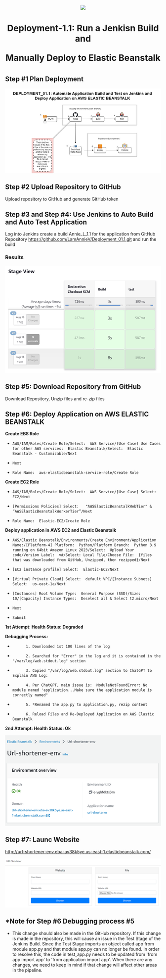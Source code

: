 <p align="center">
<img src="https://github.com/kura-labs-org/kuralabs_deployment_1/blob/main/Kuralogo.png">
</p>
<h1 align="center">Deployment-1.1:  Run a Jenkisn Build and </p> Manually Deploy to Elastic Beanstalk<h1> 

## Step #1 Plan Deployment

![Plan](Deployment_01.1_Pipeline.jpg)

## Step #2 Upload Repository to GitHub

Upload repository to GitHub and generate GitHub token

## Step #3 and Step #4:  Use Jenkins to Auto Build and Auto Test Application

Log into Jenkins create a build Annie_L_1.1 for the application from GitHub Repository https://github.com/LamAnnieV/Deployment_01.1.git and run the build

### Results

![Build](D01.1_Jenkins_Results.jpg)

## Step #5:  Download Repository from GitHub

Download Repository, Unzip files and re-zip files

## Step #6:  Deploy Application on AWS ELASTIC BEANSTALK

**Create EBS Role**

-     AWS/IAM/Roles/Create Role/Select:  AWS Service/[Use Case] Use Cases for other AWS services:  Elastic Beanstalk/Select:  Elastic Beanstalk - Customizable/Next
-     Next
-     Role Name:  aws-elasticbeanstalk-service-role/Create Role

**Create EC2 Role**

-     AWS/IAM/Roles/Create Role/Select:  AWS Service/[Use Case] Select:  EC2/Next
-     [Permissions Policies] Select:   "AWSElasticBeanstalkWebTier" & “AWSElasticBeanstalkWorkerTier”/Next
-     Role Name:  Elastic-EC2/Create Role

**Deploy application in AWS EC2 and Elastic Beanstalk**

-     AWS/Elastic Beanstalk/Environments/Create Environment/Application Name:/[Platform-4] Platform:  Python/Platform Branch:  Python 3.9 running on 64bit Amazon Linux 2023/Select:  Upload Your code/Version Label:  v#/Select: Local File/Choose File:  {files that was downloaded from GitHub, Unzipped, then rezipped}/Next
-     [EC2 instance profile] Select:  Elastic-EC2/Next
-     [Virtual Private Cloud] Select:  default VPC/[Instance Subnets] Select:  us-east-1a/Next
-     [Instances] Root Volume Type:  General Purpose (SSD)/Size:  10/[Capacity] Instance Types:  Deselect all & Select t2.micro/Next
-     Next
-     Submit
**1st Attempt: Health Status:  Degraded**

**Debugging Process:**
-           1. Downloaded 1st 100 lines of the log
-           2. Searched for "Error" in the log and it is contained in the "/var/log/web.stdout.log" section
-           3. Copied "/var/log/web.stdout.log" section to ChatGPT to Explain AWS Log:
-           4. Per ChatGPT, main issue is:  ModuleNotFoundError: No module named 'application...Make sure the application module is correctly named"
-           5. *Renamed the app.py to application.py, rezip content
-           6. Reload Files and Re-Deployed Application on AWS Elastic Beanstalk
**2nd Attempt: Health Status:  Ok**

![AWS](D01.1_AWS_Results.jpg)
  
## Step #7:  Launc Website

http://url-shortener-env.eba-av38k5ye.us-east-1.elasticbeanstalk.com/

![Website](D1.01_Website_Result.jpg)

## *Note for Step #6 Debugging process #5

-  This change should also be made in the GitHub repository.  If this change is made in the repository, this will cause an issue in the Test Stage of the Jenkins Build.  Since the Test Stage imports an object called app from module app.py and that module app.py can no longer be found. In order to resolve this, the code in test_app.py needs to be updated from 'from app import app' to 'from application import app'.  When there are any changes, we need to keep in mind if that change will affect other areas in the pipeline.
            
